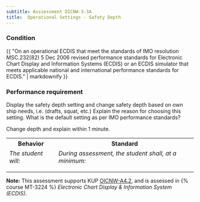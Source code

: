 ```yaml
---
subtitle: Asssessment OICNW-3-3A
title:  Operational Settings - Safety Depth
---
```




### Condition

{{ "On an operational ECDIS that meet the standards of IMO resolution MSC.232(82) 5 Dec 2006 revised performance standards for Electronic Chart Display and Information Systems (ECDIS) or an ECDIS simulator that meets applicable national and international performance standards for ECDIS." | markdownify }}

### Performance requirement 

<table width='100%' class='Guidelines'>
 <thead>
 <tr>
     <th class='thirty'>Behavior</th>
     <th class='seventy'>Standard</th>
 </tr>
 <tr>
     <td><em>The student will:</em></td>
     <td><em>During assessment, the student shall, at a minimum:</em></td>
 </tr>
 </thead>
 <tbody>


<!--rowstart-->

Display the safety depth setting and change safety depth based on own ship needs, i.e. (drafts, squat, etc.) Explain the reason for choosing this setting. What is the default setting as per IMO performance standards?

<!--cellbreak-->

Change depth and explain within 1 minute.

<!--rowend-->


 </tbody>
 </table>



*****

**Note:** This assessment supports KUP [OICNW-A4.2]({{site.baseurl}}/tables/21.html#OICNW-A4.2), and is assessed in  {% course  MT-3224 %}  *Electronic Chart Display & Information System (ECDIS)*. 

